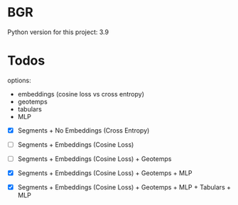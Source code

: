 # BGR

Python version for this project: 3.9

# Todos

options:
- embeddings (cosine loss vs cross entropy)
- geotemps
- tabulars
- MLP

- [x] Segments + No Embeddings (Cross Entropy)

- [ ] Segments + Embeddings (Cosine Loss)

- [ ] Segments + Embeddings (Cosine Loss) + Geotemps

- [x] Segments + Embeddings (Cosine Loss) + Geotemps + MLP

- [x] Segments + Embeddings (Cosine Loss) + Geotemps + MLP + Tabulars + MLP